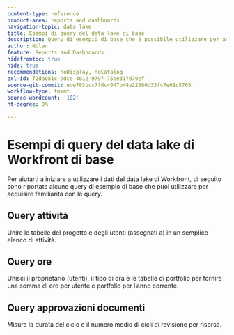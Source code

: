 ```yaml
---
content-type: reference
product-area: reports and dashboards
navigation-topic: data lake
title: Esempi di query del data lake di base
description: Query di esempio di base che è possibile utilizzare per acquisire familiarità con le query.
author: Nolan
feature: Reports and Dashboards
hidefromtoc: true
hide: true
recommendations: noDisplay, noCatalog
exl-id: f2da081c-bdce-4012-9797-75be317079ef
source-git-commit: ede703bcc7fdc4047b44a22580d33fc7e01c5705
workflow-type: tm+mt
source-wordcount: '102'
ht-degree: 0%

---
```


# Esempi di query del data lake di Workfront di base

Per aiutarti a iniziare a utilizzare i dati del data lake di Workfront, di seguito sono riportate alcune query di esempio di base che puoi utilizzare per acquisire familiarità con le query.

## Query attività

Unire le tabelle del progetto e degli utenti (assegnati a) in un semplice elenco di attività.



## Query ore

Unisci il proprietario (utenti), il tipo di ora e le tabelle di portfolio per fornire una somma di ore per utente e portfolio per l’anno corrente.



## Query approvazioni documenti

Misura la durata del ciclo e il numero medio di cicli di revisione per risorsa.
